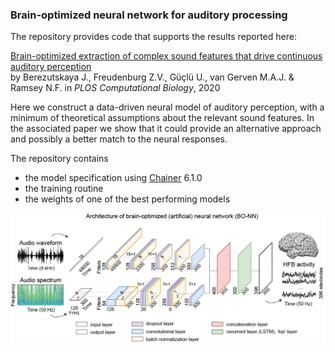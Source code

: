 ### Brain-optimized neural network for auditory processing

The repository provides code that supports the results reported here: 

[Brain-optimized extraction of complex sound features that drive continuous auditory perception](https://journals.plos.org/ploscompbiol/article?id=10.1371/journal.pcbi.1007992)<br /> by Berezutskaya J., Freudenburg Z.V., Güçlü U., van Gerven M.A.J. & Ramsey N.F. in *PLOS Computational Biology*, 2020

Here we construct a data-driven neural model of auditory perception, with a minimum of theoretical assumptions about the relevant sound features. In the associated paper we show that it could provide an alternative approach and possibly a better match to the neural responses.

The repository contains

- the model specification using [Chainer](https://chainer.org/) 6.1.0
- the training routine
- the weights of one of the best performing models


![Alt text](/model.png?raw=true "Model architecture")
